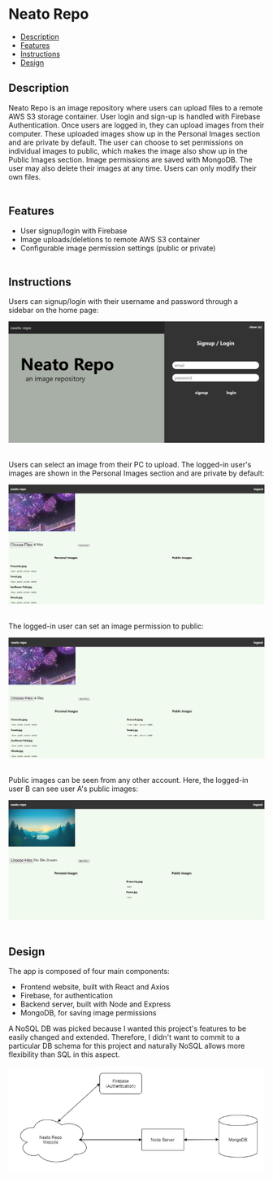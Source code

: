 # Neato Repo
- [Description](#description)
- [Features](#features)
- [Instructions](#instructions)
- [Design](#design)

## Description
Neato Repo is an image repository where users can upload files to a remote AWS S3 storage container. User login and sign-up is handled with Firebase Authentication. Once users are logged in, they can upload images from their computer. These uploaded images show up in the Personal Images section and are private by default. The user can choose to set permissions on individual images to public, which makes the image also show up in the Public Images section. Image permissions are saved with MongoDB. The user may also delete their images at any time. Users can only modify their own files.\
&nbsp;

## Features
- User signup/login with Firebase
- Image uploads/deletions to remote AWS S3 container
- Configurable image permission settings (public or private)\
&nbsp;

## Instructions
Users can signup/login with their username and password through a sidebar on the home page:

![Login Page](/screenshots/Home.png)\
&nbsp;

Users can select an image from their PC to upload. The logged-in user's images are shown in the Personal Images section and are private by default:

![Personal Images](/screenshots/PersonalImages.png)\
&nbsp;

The logged-in user can set an image permission to public:

![Public Images](/screenshots/PublicImages.png)\
&nbsp;

Public images can be seen from any other account. Here, the logged-in user B can see user A's public images:

![Another Account](/screenshots/AnotherAccount.png)\
&nbsp;

## Design
The app is composed of four main components:
- Frontend website, built with React and Axios
- Firebase, for authentication
- Backend server, built with Node and Express
- MongoDB, for saving image permissions

A NoSQL DB was picked because I wanted this project's features to be easily changed and extended. Therefore, I didn't want to commit to a particular DB schema for this project and naturally NoSQL allows more flexibility than SQL in this aspect.

![Design](/screenshots/Design.png)
